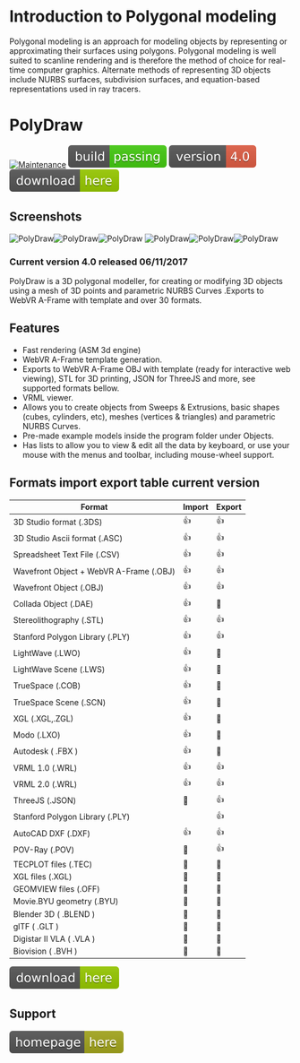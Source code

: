 # Introduction to Polygonal modeling 

Polygonal modeling is an approach for modeling objects by representing or approximating their surfaces using polygons. Polygonal modeling is well suited to scanline rendering and is therefore the method of choice for real-time computer graphics. Alternate methods of representing 3D objects include NURBS surfaces, subdivision surfaces, and equation-based representations used in ray tracers.

# PolyDraw

[![Maintenance](https://img.shields.io/maintenance/yes/2017.svg)]()  [![Travis](/images/rust.svg)]()  [![You can download here.](/images/version-4.0-red.svg)](https://dl.orangedox.com/YYR2ih46hcVPtlG8lq?dl=1) [![You can download here.](/images/download-here-green.svg)](https://dl.orangedox.com/YYR2ih46hcVPtlG8lq?dl=1) 

## Screenshots
![PolyDraw](https://raw.githubusercontent.com/ptsource/PolyDraw/master/images/07.png)![PolyDraw](https://raw.githubusercontent.com/ptsource/PolyDraw/master/images/02.png)![PolyDraw](https://raw.githubusercontent.com/ptsource/PolyDraw/master/images/03.png)
![PolyDraw](https://raw.githubusercontent.com/ptsource/PolyDraw/master/images/04.png)![PolyDraw](https://raw.githubusercontent.com/ptsource/PolyDraw/master/images/05.png)![PolyDraw](https://raw.githubusercontent.com/ptsource/PolyDraw/master/images/06.png)

### Current version 4.0 released 06/11/2017

PolyDraw is a 3D polygonal modeller, for creating or modifying 3D objects using a mesh of 3D points and parametric NURBS Curves .Exports to WebVR A-Frame with template and over 30 formats.

## Features 

* Fast rendering (ASM 3d engine)
* WebVR A-Frame template generation.
* Exports to WebVR A-Frame OBJ with template (ready for interactive web viewing), STL for 3D printing, JSON for ThreeJS and more, see supported formats bellow.
* VRML viewer.
* Allows you to create objects from Sweeps & Extrusions, basic shapes (cubes, cylinders, etc), meshes (vertices & triangles) and parametric NURBS Curves.
* Pre-made example models inside the program folder under Objects. 
* Has lists to allow you to view & edit all the data by keyboard, or use your mouse with the menus and toolbar, including mouse-wheel support.

## Formats import export table current version

|Format  | Import | Export |
| ------------- | ------------- | ------------- |
| 3D Studio format  (.3DS) | :+1: | :+1: |
| 3D Studio Ascii format (.ASC)  |  :+1:  |  :+1: |
| Spreadsheet Text File (.CSV) |  :+1: |  :+1: |
| Wavefront Object + WebVR A-Frame (.OBJ)  |  :+1:  |  :+1: |
| Wavefront Object (.OBJ)  |  :+1:  |  :+1: |
| Collada Object (.DAE)  |  :+1:  | :no_entry_sign: |
| Stereolithography (.STL)  |  :+1:  |  :+1: |
| Stanford Polygon Library (.PLY)  |  :+1:  |  :+1: |
| LightWave (.LWO)  |  :+1:  | :no_entry_sign: |
| LightWave Scene (.LWS)  |  :+1:  | :no_entry_sign: |
| TrueSpace (.COB)  |  :+1:  | :no_entry_sign: |
| TrueSpace Scene (.SCN)  |  :+1:  | :no_entry_sign: |
| XGL (.XGL,.ZGL)  |  :+1:  | :no_entry_sign: |
| Modo (.LXO)  |  :+1:  | :no_entry_sign: |
| Autodesk  ( .FBX )  |  :+1:  | :no_entry_sign:  |
| VRML 1.0 (.WRL)  |  :+1:  |  :+1: |
| VRML 2.0 (.WRL)  |  :+1:  |  :+1: |
| ThreeJS (.JSON)  | :no_entry_sign:  |  :+1: |
| Stanford Polygon Library (.PLY) |   |  :+1: |
| AutoCAD DXF (.DXF) |  :+1:  |  :+1: |
| POV-Ray (.POV) | :no_entry_sign: |  :+1: |
| TECPLOT files (.TEC) | :no_entry_sign:  | :no_entry_sign: |
| XGL files (.XGL) | :no_entry_sign:  | :no_entry_sign: |
| GEOMVIEW files (.OFF) | :no_entry_sign:  | :no_entry_sign: |
| Movie.BYU geometry (.BYU) | :no_entry_sign:  | :no_entry_sign: |
| Blender 3D ( .BLEND ) | :no_entry_sign:  | :no_entry_sign: |
| glTF  ( .GLT ) | :no_entry_sign:  | :no_entry_sign: |
| Digistar II VLA  ( .VLA )  | :no_entry_sign:  | :no_entry_sign: |
| Biovision  ( .BVH )  | :no_entry_sign:  | :no_entry_sign: |

[![You can download here.](/images/download-here-green.svg)](https://dl.orangedox.com/YYR2ih46hcVPtlG8lq?dl=1)

## Support

[![Visit homepage.](/images/homepage-here-yellowgreen.svg)](https://www.facebook.com/www.ptsource.eu/)
